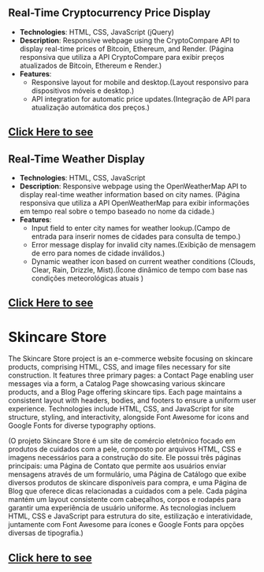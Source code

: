 ## Real-Time Cryptocurrency Price Display

- **Technologies**: HTML, CSS, JavaScript (jQuery)
- **Description**: Responsive webpage using the CryptoCompare API to display real-time prices of Bitcoin, Ethereum, and Render.
  (Página responsiva que utiliza a API CryptoCompare para exibir preços atualizados de Bitcoin, Ethereum e Render.)
- **Features**:
  - Responsive layout for mobile and desktop.(Layout responsivo para dispositivos móveis e desktop.)
  - API integration for automatic price updates.(Integração de API para atualização automática dos preços.)

## [Click Here to see](https://liviagalletti.github.io/frontend/crypto/index.html)

## Real-Time Weather Display

- **Technologies**: HTML, CSS, JavaScript
- **Description**: Responsive webpage using the OpenWeatherMap API to display real-time weather information based on city names.
  (Página responsiva que utiliza a API OpenWeatherMap para exibir informações em tempo real sobre o tempo baseado no nome da cidade.)
- **Features**:
  - Input field to enter city names for weather lookup.(Campo de entrada para inserir nomes de cidades para consulta de tempo.)
  - Error message display for invalid city names.(Exibição de mensagem de erro para nomes de cidade inválidos.)
  - Dynamic weather icon based on current weather conditions (Clouds, Clear, Rain, Drizzle, Mist).(Ícone dinâmico de tempo com base nas condições meteorológicas atuais )

## [Click Here to see](https://liviagalletti.github.io/frontend/weatherApp/index.html)

# Skincare Store 
The Skincare Store project is an e-commerce website focusing on skincare products, comprising HTML, CSS, and image files necessary for site construction. It features three primary pages: a Contact Page enabling user messages via a form, a Catalog Page showcasing various skincare products, and a Blog Page offering skincare tips. Each page maintains a consistent layout with headers, bodies, and footers to ensure a uniform user experience. Technologies include HTML, CSS, and JavaScript for site structure, styling, and interactivity, alongside Font Awesome for icons and Google Fonts for diverse typography options.

(O projeto Skincare Store é um site de comércio eletrônico focado em produtos de cuidados com a pele, composto por arquivos HTML, CSS e imagens necessários para a construção do site. Ele possui três páginas principais: uma Página de Contato que permite aos usuários enviar mensagens através de um formulário, uma Página de Catálogo que exibe diversos produtos de skincare disponíveis para compra, e uma Página de Blog que oferece dicas relacionadas a cuidados com a pele. Cada página mantém um layout consistente com cabeçalhos, corpos e rodapés para garantir uma experiência de usuário uniforme. As tecnologias incluem HTML, CSS e JavaScript para estrutura do site, estilização e interatividade, juntamente com Font Awesome para ícones e Google Fonts para opções diversas de tipografia.)

## [Click here to see](https://liviagalletti.github.io/frontend/)
